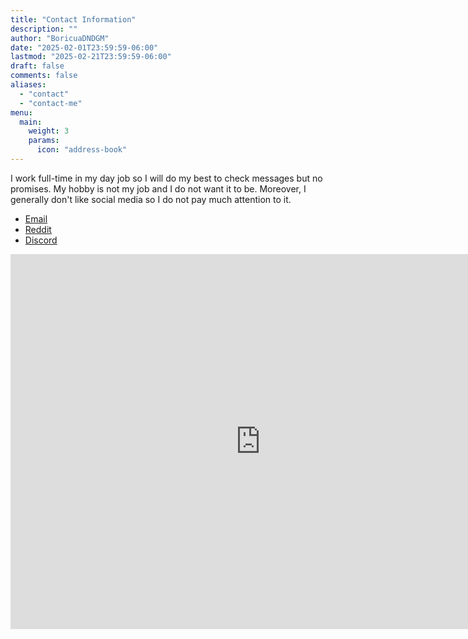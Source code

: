 ```yaml
---
title: "Contact Information"
description: ""
author: "BoricuaDNDGM"
date: "2025-02-01T23:59:59-06:00"
lastmod: "2025-02-21T23:59:59-06:00"
draft: false
comments: false
aliases:
  - "contact"
  - "contact-me"
menu:
  main:
    weight: 3
    params:
      icon: "address-book"
---
```


I work full-time in my day job so I will do my best to check messages but no promises.
My hobby is not my job and I do not want it to be.
Moreover, I generally don't like social media so I do not pay much attention to it.

- [Email](boricua.dndgm@gmail.com)
- [Reddit](https://www.reddit.com/user/boricuadndgm/)
- [Discord](boricuadndgm)


<iframe src="https://calendar.google.com/calendar/embed?src=e22d6fcfdf3858aa7a2b021ea8f63abe9a43adb81122cadff0df2a36fede89e4%40group.calendar.google.com&ctz=UTC" style="border: 0" width="800" height="600" frameborder="0" scrolling="no"></iframe>